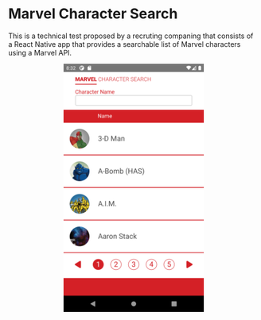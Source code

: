 # Marvel Character Search

This is a technical test proposed by a recruting companing that consists of a React Native app that provides a searchable list of Marvel characters using a Marvel API.

<p align="center"><img src="screenshots/screenshot1.png" height="500"></p>
